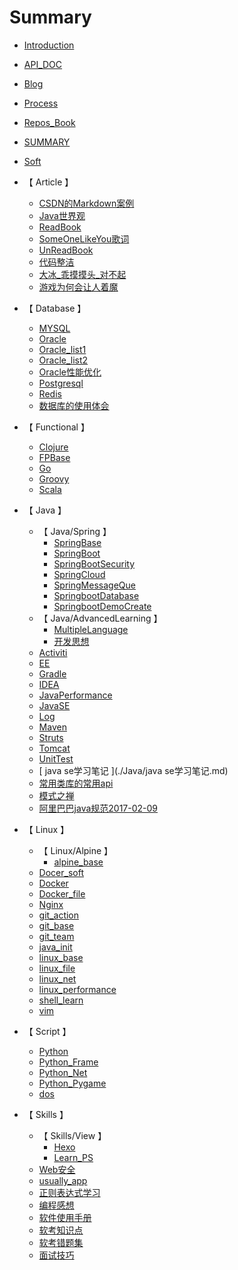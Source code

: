 # Summary

* [Introduction](README.md)

* [ API_DOC ](./API_DOC.md)
* [ Blog ](./Blog.md)
* [ Process ](./Process.md)
* [ Repos_Book ](./Repos_Book.md)
* [ SUMMARY ](./SUMMARY.md)
* [ Soft ](./Soft.md)
* 【 Article 】
    * [ CSDN的Markdown案例 ](./Article/CSDN的Markdown案例.md)
    * [ Java世界观 ](./Article/Java世界观.md)
    * [ ReadBook ](./Article/ReadBook.md)
    * [ SomeOneLikeYou歌词 ](./Article/SomeOneLikeYou歌词.md)
    * [ UnReadBook ](./Article/UnReadBook.md)
    * [ 代码整洁 ](./Article/代码整洁.md)
    * [ 大冰_乖摸摸头_对不起 ](./Article/大冰_乖摸摸头_对不起.md)
    * [ 游戏为何会让人着魔 ](./Article/游戏为何会让人着魔.md)
* 【 Database 】
    * [ MYSQL ](./Database/MYSQL.md)
    * [ Oracle ](./Database/Oracle.md)
    * [ Oracle_list1 ](./Database/Oracle_list1.md)
    * [ Oracle_list2 ](./Database/Oracle_list2.md)
    * [ Oracle性能优化 ](./Database/Oracle性能优化.md)
    * [ Postgresql ](./Database/Postgresql.md)
    * [ Redis ](./Database/Redis.md)
    * [ 数据库的使用体会 ](./Database/数据库的使用体会.md)
* 【 Functional 】
    * [ Clojure ](./Functional/Clojure.md)
    * [ FPBase ](./Functional/FPBase.md)
    * [ Go ](./Functional/Go.md)
    * [ Groovy ](./Functional/Groovy.md)
    * [ Scala ](./Functional/Scala.md)
* 【 Java 】
    * 【 Java/Spring 】
        * [ SpringBase ](./Java/Spring/SpringBase.md)
        * [ SpringBoot ](./Java/Spring/SpringBoot.md)
        * [ SpringBootSecurity ](./Java/Spring/SpringBootSecurity.md)
        * [ SpringCloud ](./Java/Spring/SpringCloud.md)
        * [ SpringMessageQue ](./Java/Spring/SpringMessageQue.md)
        * [ SpringbootDatabase ](./Java/Spring/SpringbootDatabase.md)
        * [ SpringbootDemoCreate ](./Java/Spring/SpringbootDemoCreate.md)
    * 【 Java/AdvancedLearning 】
        * [ MultipleLanguage ](./Java/AdvancedLearning/MultipleLanguage.md)
        * [ 开发思想 ](./Java/AdvancedLearning/开发思想.md)
    * [ Activiti ](./Java/Activiti.md)
    * [ EE ](./Java/EE.md)
    * [ Gradle ](./Java/Gradle.md)
    * [ IDEA ](./Java/IDEA.md)
    * [ JavaPerformance ](./Java/JavaPerformance.md)
    * [ JavaSE ](./Java/JavaSE.md)
    * [ Log ](./Java/Log.md)
    * [ Maven ](./Java/Maven.md)
    * [ Struts ](./Java/Struts.md)
    * [ Tomcat ](./Java/Tomcat.md)
    * [ UnitTest ](./Java/UnitTest.md)
    * [ java se学习笔记 ](./Java/java se学习笔记.md)
    * [ 常用类库的常用api ](./Java/常用类库的常用api.md)
    * [ 模式之禅 ](./Java/模式之禅.md)
    * [ 阿里巴巴java规范2017-02-09 ](./Java/阿里巴巴java规范2017-02-09.md)
* 【 Linux 】
    * 【 Linux/Alpine 】
        * [ alpine_base ](./Linux/Alpine/alpine_base.md)
    * [ Docer_soft ](./Linux/Docer_soft.md)
    * [ Docker ](./Linux/Docker.md)
    * [ Docker_file ](./Linux/Docker_file.md)
    * [ Nginx ](./Linux/Nginx.md)
    * [ git_action ](./Linux/git_action.md)
    * [ git_base ](./Linux/git_base.md)
    * [ git_team ](./Linux/git_team.md)
    * [ java_init ](./Linux/java_init.md)
    * [ linux_base ](./Linux/linux_base.md)
    * [ linux_file ](./Linux/linux_file.md)
    * [ linux_net ](./Linux/linux_net.md)
    * [ linux_performance ](./Linux/linux_performance.md)
    * [ shell_learn ](./Linux/shell_learn.md)
    * [ vim ](./Linux/vim.md)
* 【 Script 】
    * [ Python ](./Script/Python.md)
    * [ Python_Frame ](./Script/Python_Frame.md)
    * [ Python_Net ](./Script/Python_Net.md)
    * [ Python_Pygame ](./Script/Python_Pygame.md)
    * [ dos ](./Script/dos.md)
* 【 Skills 】
    * 【 Skills/View 】
        * [ Hexo ](./Skills/View/Hexo.md)
        * [ Learn_PS ](./Skills/View/Learn_PS.md)
    * [ Web安全 ](./Skills/Web安全.md)
    * [ usually_app ](./Skills/usually_app.md)
    * [ 正则表达式学习 ](./Skills/正则表达式学习.md)
    * [ 编程感想 ](./Skills/编程感想.md)
    * [ 软件使用手册 ](./Skills/软件使用手册.md)
    * [ 软考知识点 ](./Skills/软考知识点.md)
    * [ 软考错题集 ](./Skills/软考错题集.md)
    * [ 面试技巧 ](./Skills/面试技巧.md)
